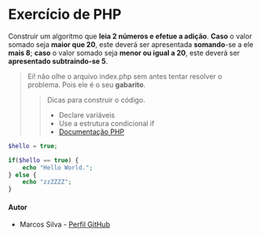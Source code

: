 # Exercício de PHP

Construir um algoritmo que **leia 2 números e efetue a adição**. **Caso** o valor somado seja **maior que 20**, este deverá ser apresentada **somando**-se a ele **mais 8**; **caso** o valor somado seja **menor ou igual a 20**, este deverá ser **apresentado subtraindo-se 5**.

> Ei! não olhe o arquivo index.php sem antes tentar resolver o problema. Pois ele é o seu **gabarito**.
>> Dicas para construir o código.
>> * Declare variáveis
>> * Use a estrutura condicional if
>> * [Documentação PHP](https://www.php.net/manual/en/control-structures.if.php)

``` PHP
$hello = true;

if($hello == true) {
    echo "Hello World.";
} else {
    echo "zzZZZZ";
}
```

#### Autor
* Marcos Silva - [Perfil GitHub](https://github.com/username)